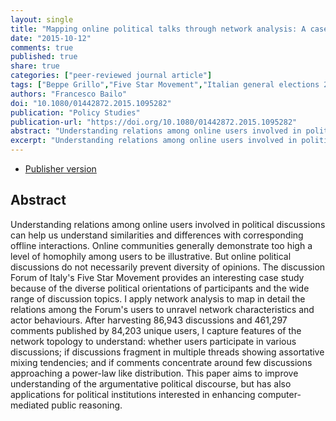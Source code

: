 ```yaml
---
layout: single
title: "Mapping online political talks through network analysis: A case study of the website of Italy’s Five Star Movement"
date: "2015-10-12"
comments: true
published: true
share: true
categories: ["peer-reviewed journal article"]
tags: ["Beppe Grillo","Five Star Movement","Italian general elections 2013","Italian politics","network analysis","online deliberation","political discussion","political participation","social media and politics"]
authors: "Francesco Bailo"
doi: "10.1080/01442872.2015.1095282"
publication: "Policy Studies"
publication-url: "https://doi.org/10.1080/01442872.2015.1095282"
abstract: "Understanding relations among online users involved in political discussions can help us understand similarities and differences with corresponding offline interactions. Online communities generally demonstrate too high a level of homophily among users to be illustrative. But online political discussions do not necessarily prevent diversity of opinions. The discussion Forum of Italy's Five Star Movement provides an interesting case study because of the diverse political orientations of participants and the wide range of discussion topics. I apply network analysis to map in detail the relations among the Forum's users to unravel network characteristics and actor behaviours. After harvesting 86,943 discussions and 461,297 comments published by 84,203 unique users, I capture features of the network topology to understand: whether users participate in various discussions; if discussions fragment in multiple threads showing assortative mixing tendencies; and if comments concentrate around few discussions approaching a power-law like distribution. This paper aims to improve understanding of the argumentative political discourse, but has also applications for political institutions interested in enhancing computer-mediated public reasoning."
excerpt: "Understanding relations among online users involved in political discussions can help us understand similarities and differences with corresponding offline interactions."
---
```


* [Publisher version](https://doi.org/10.1080/01442872.2015.1095282) 

## Abstract

Understanding relations among online users involved in political discussions can help us understand similarities and differences with corresponding offline interactions. Online communities generally demonstrate too high a level of homophily among users to be illustrative. But online political discussions do not necessarily prevent diversity of opinions. The discussion Forum of Italy's Five Star Movement provides an interesting case study because of the diverse political orientations of participants and the wide range of discussion topics. I apply network analysis to map in detail the relations among the Forum's users to unravel network characteristics and actor behaviours. After harvesting 86,943 discussions and 461,297 comments published by 84,203 unique users, I capture features of the network topology to understand: whether users participate in various discussions; if discussions fragment in multiple threads showing assortative mixing tendencies; and if comments concentrate around few discussions approaching a power-law like distribution. This paper aims to improve understanding of the argumentative political discourse, but has also applications for political institutions interested in enhancing computer-mediated public reasoning.
